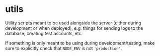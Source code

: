 # utils

Utility scripts meant to be used alongside the server (either during development or when deployed),
e.g. things for sending logs to the database, creating test accounts, etc.

If something is only meant to be using during development/testing, make sure to explicitly check
that `NODE_ENV` is not `'production'`.

